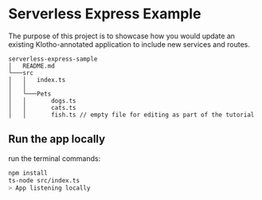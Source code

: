# Serverless Express Example

The purpose of this project is to showcase how you would update an existing Klotho-annotated application to include new services and routes. 

```
serverless-express-sample
│   README.md   
└───src
│   │   index.ts
│   │
│   └───Pets 
│   │       dogs.ts 
│   │       cats.ts 
│   │       fish.ts // empty file for editing as part of the tutorial
```


## Run the app locally

run the terminal commands:
```sh
npm install
ts-node src/index.ts
> App listening locally
```

